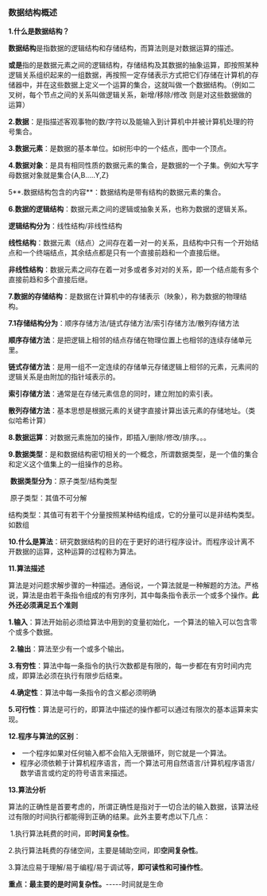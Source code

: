 ### 						数据结构概述



**1.什么是数据结构？**

**数据结构**是指数据的逻辑结构和存储结构，而算法则是对数据运算的描述。

**或是**指的是数据元素之间的逻辑结构，存储结构及其数据的抽象运算，即按照某种逻辑关系组织起来的一组数据，再按照一定存储表示方式把它们存储在计算机的存储器中，并在这些数据上定义一个运算的集合，这就叫做一个数据结构。（例如二叉树，每个节点之间的关系叫做逻辑关系，新增/移除/修改 则是对这些数据做的运算）



**2.数据**：是指描述客观事物的数/字符以及能输入到计算机中并被计算机处理的符号集合。



**3.数据元素**：是数据的基本单位。如树形中的一个结点，图中一个顶点。



**4.数据对象**：是具有相同性质的数据元素的集合，是数据的一个子集。例如大写字母数据对象就是集合{A,B.....Y,Z}



5**.数据结构包含的内容**：数据结构是带有结构的数据元素的集合。



**6.数据的逻辑结构**：数据元素之间的逻辑或抽象关系，也称为数据的逻辑关系。

   **逻辑结构分为**：线性结构/非线性结构

   **线性结构**：数据元素（结点）之间存在着一对一的关系，且结构中只有一个开始结点和一个终端结点，其余结点都是只有一个直接前趋和一个直接后继。

   **非线性结构**：数据元素之间存在着一对多或者多对对的关系，即一个结点能有多个直接前趋和多个直接后继。



**7.数据的存储结构**：是数据在计算机中的存储表示（映象），称为数据的物理结构。

​    **7.1存储结构分为**：顺序存储方法/链式存储方法/索引存储方法/散列存储方法



​	**顺序存储方法**：是把逻辑上相邻的结点存储在物理位置上也相邻的连续存储单元里。

​	**链式存储方法**：是用一组不一定连续的存储单元存储逻辑上相邻的元素，元素间的逻辑关系是由附加的指针域表示的。

​	**索引存储方法**：通常是在存储元素信息的同时，建立附加的索引表。

​	**散列存储方法**：基本思想是根据元素的关键字直接计算出该元素的存储地址。（类似哈希计算）



**8.数据运算**：对数据元素施加的操作，即插入/删除/修改/排序。。。



**9.数据类型**：是和数据结构密切相关的一个概念，所谓数据类型，是一个值的集合和定义这个值集上的一组操作的总称。

​	**数据类型分为**：原子类型/结构类型

​	原子类型：其值不可分解

​	结构类型：其值可有若干个分量按照某种结构组成，它的分量可以是非结构类型。如数组



**10.什么是算法**：研究数据结构的目的在于更好的进行程序设计。而程序设计离不开数据的运算，这种运算的过程称为算法。



**11.算法描述**

算法是对问题求解步骤的一种描述。通俗说，一个算法就是一种解题的方法。严格说，算法是由若干条指令组成的有穷序列，其中每条指令表示一个或多个操作。**此外还必须满足五个准则**

​	**1.输入**：算法开始前必须给算法中用到的变量初始化，一个算法的输入可以包含零个或多个数据。

​	**2.输出**：算法至少有一个或多个输出。

​	**3.有穷性**：算法中每一条指令的执行次数都是有限的，每一步都在有穷时间内完成，即算法必须在执行有限步后结束。

​	**4.确定性**：算法中每一条指令的含义都必须明确

​	**5.可行性**：算法是可行的，即算法中描述的操作都可以通过有限次的基本运算来实现。



**12.程序与算法的区别**：

- ​	一个程序如果对任何输入都不会陷入无限循环，则它就是一个算法。
- ​	程序必须依赖于计算机程序语言，而一个算法可用自然语言/计算机程序语言/数学语言或约定的符号语言来描述。



**13.算法分析**

算法的正确性是首要考虑的，所谓正确性是指对于一切合法的输入数据，该算法经过有限的时间执行都能得到正确的结果。此外主要考虑以下几点：

​	1.执行算法耗费的时间，即**时间复杂性**。

​	2.执行算法耗费的存储空间，主要是辅助空间，即**空间复杂性**。

​	3.算法应易于理解/易于编程/易于调试等，**即可读性和可操作性**。





**重点：最主要的是时间复杂性。**-----时间就是生命



